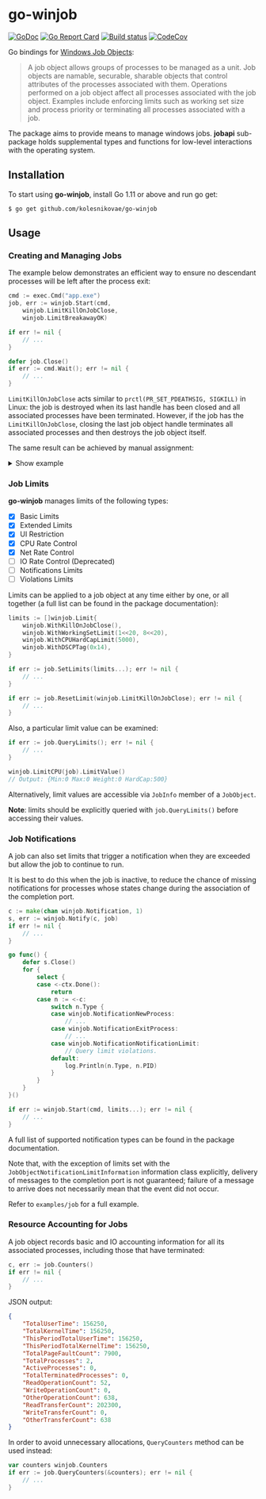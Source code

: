 # go-winjob
[![GoDoc](https://godoc.org/github.com/kolesnikovae/go-winjob?status.svg)](https://godoc.org/github.com/kolesnikovae/go-winjob/)
[![Go Report Card](https://goreportcard.com/badge/github.com/kolesnikovae/go-winjob)](https://goreportcard.com/report/github.com/kolesnikovae/go-winjob)
[![Build status](https://ci.appveyor.com/api/projects/status/yim6v5uws84x8ip6/branch/master?svg=true)](https://ci.appveyor.com/project/kolesnikovae/go-winjob/branch/master)
[![CodeCov](https://codecov.io/gh/kolesnikovae/go-winjob/branch/master/graph/badge.svg)](https://codecov.io/gh/kolesnikovae/go-winjob)

Go bindings for [Windows Job Objects](https://docs.microsoft.com/en-us/windows/win32/procthread/job-objects):
> A job object allows groups of processes to be managed as a unit. Job objects are namable, securable, sharable objects that control attributes of the processes associated with them. Operations performed on a job object affect all processes associated with the job object. Examples include enforcing limits such as working set size and process priority or terminating all processes associated with a job.

The package aims to provide means to manage windows jobs. **jobapi** sub-package holds supplemental types and functions for low-level interactions with the operating system.

## Installation

To start using **go-winjob**, install Go 1.11 or above and run go get:
```
$ go get github.com/kolesnikovae/go-winjob
```

## Usage
### Creating and Managing Jobs

The example below demonstrates an efficient way to ensure no descendant processes will be left after the process exit:
```go
cmd := exec.Cmd("app.exe")
job, err := winjob.Start(cmd,
    winjob.LimitKillOnJobClose,
    winjob.LimitBreakawayOK)

if err != nil {
    // ...
}

defer job.Close()
if err := cmd.Wait(); err != nil {
    // ...
}
```

`LimitKillOnJobClose` acts similar to `prctl(PR_SET_PDEATHSIG, SIGKILL)` in Linux: the job is destroyed when its last handle has been closed and all associated processes have been terminated. However, if the job has the `LimitKillOnJobClose`, closing the last job object handle terminates all associated processes and then destroys the job object itself.

The same result can be achieved by manual assignment:
<details>
  <summary>Show example</summary>  

   ```go
   job, _ := winjob.Create("",
       winjob.LimitKillOnJobClose,
       winjob.LimitBreakawayOK)
   
   cmd := exec.Cmd("app.exe")
   cmd.SysProcAttr = &windows.SysProcAttr{
       CreationFlags: windows.CREATE_SUSPENDED,
   }
   
   if err := cmd.Start(); err != nil {
       // ...
   }
   
   if err := job.Assign(cmd.Process); err != nil {
       // ...
   }
   
   if err := winjob.ResumeProcess(cmd.Process); err != nil {
       // ...
   }
   
   if err := cmd.Wait(); err != nil {
       // ...
   }
   ```

</details>

### Job Limits

**go-winjob** manages limits of the following types:
 - [x] Basic Limits
 - [x] Extended Limits
 - [x] UI Restriction
 - [x] CPU Rate Control
 - [x] Net Rate Control
 - [ ] IO Rate Control (Deprecated)
 - [ ] Notifications Limits
 - [ ] Violations Limits

Limits can be applied to a job object at any time either by one, or all together
(a full list can be found in the package documentation):
```go
limits := []winjob.Limit{
    winjob.WithKillOnJobClose(),
    winjob.WithWorkingSetLimit(1<<20, 8<<20),
    winjob.WithCPUHardCapLimit(5000),
    winjob.WithDSCPTag(0x14),
}

if err := job.SetLimits(limits...); err != nil {
    // ...
}

if err := job.ResetLimit(winjob.LimitKillOnJobClose); err != nil {
    // ...
}
```

Also, a particular limit value can be examined:
```go
if err := job.QueryLimits(); err != nil {
    // ...
}

winjob.LimitCPU(job).LimitValue()
// Output: {Min:0 Max:0 Weight:0 HardCap:500}
```
Alternatively, limit values are accessible via `JobInfo` member of a `JobObject`.

**Note**: limits should be explicitly queried with `job.QueryLimits()` before accessing their values.

### Job Notifications

A job can also set limits that trigger a notification when they are exceeded but allow the job to continue to run.

It is best to do this when the job is inactive, to reduce the chance of missing notifications for processes whose states change during the association of the completion port.
```go
c := make(chan winjob.Notification, 1)
s, err := winjob.Notify(c, job)
if err != nil {
    // ...
}

go func() {
	defer s.Close()
    for {
        select {
        case <-ctx.Done():
            return
        case n := <-c:
        	switch n.Type {
            case winjob.NotificationNewProcess:
            	// ...
            case winjob.NotificationExitProcess:
            	// ...
            case winjob.NotificationNotificationLimit:
            	// Query limit violations.
            default:
            	log.Println(n.Type, n.PID)
            }
        }
    }
}()

if err := winjob.Start(cmd, limits...); err != nil {
    // ...
}
```

A full list of supported notification types can be found in the package documentation.

Note that, with the exception of limits set with the `JobObjectNotificationLimitInformation` information class explicitly, delivery of messages to the completion port is not guaranteed; failure of a message to arrive does not necessarily mean that the event did not occur.

Refer to `examples/job` for a full example.

### Resource Accounting for Jobs

A job object records basic and IO accounting information for all its associated processes, including those that have terminated:
```go
c, err := job.Counters()
if err != nil {
    // ...
}
```

JSON output:
```json
{
    "TotalUserTime": 156250,
    "TotalKernelTime": 156250,
    "ThisPeriodTotalUserTime": 156250,
    "ThisPeriodTotalKernelTime": 156250,
    "TotalPageFaultCount": 7900,
    "TotalProcesses": 2,
    "ActiveProcesses": 0,
    "TotalTerminatedProcesses": 0,
    "ReadOperationCount": 52,
    "WriteOperationCount": 0,
    "OtherOperationCount": 638,
    "ReadTransferCount": 202300,
    "WriteTransferCount": 0,
    "OtherTransferCount": 638
}
```
In order to avoid unnecessary allocations, `QueryCounters` method can be used instead:
```go
var counters winjob.Counters
if err := job.QueryCounters(&counters); err != nil {
	// ...
}
```
